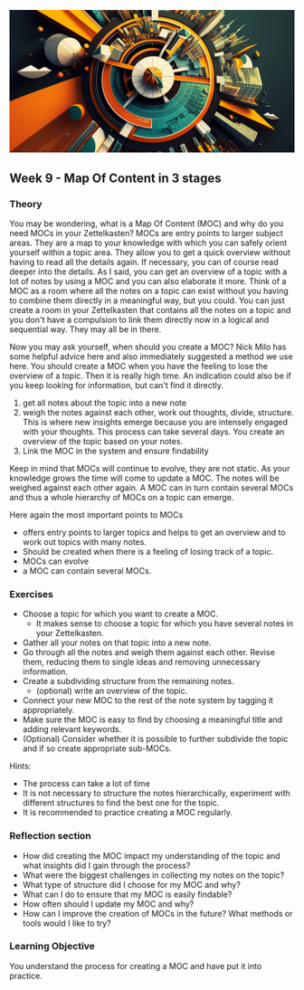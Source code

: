 ![Kompass](images/woche9.png)
## Week 9 - Map Of Content in 3 stages

### Theory
You may be wondering, what is a Map Of Content (MOC) and why do you need MOCs in your Zettelkasten? MOCs are entry points to larger subject areas. They are a map to your knowledge with which you can safely orient yourself within a topic area. They allow you to get a quick overview without having to read all the details again. If necessary, you can of course read deeper into the details. As I said, you can get an overview of a topic with a lot of notes by using a MOC and you can also elaborate it more. Think of a MOC as a room where all the notes on a topic can exist without you having to combine them directly in a meaningful way, but you could. You can just create a room in your Zettelkasten that contains all the notes on a topic and you don't have a compulsion to link them directly now in a logical and sequential way. They may all be in there.

Now you may ask yourself, when should you create a MOC? Nick Milo has some helpful advice here and also immediately suggested a method we use here. You should create a MOC when you have the feeling to lose the overview of a topic. Then it is really high time. An indication could also be if you keep looking for information, but can't find it directly.


1. get all notes about the topic into a new note
2. weigh the notes against each other, work out thoughts, divide, structure. This is where new insights emerge because you are intensely engaged with your thoughts. This process can take several days. You create an overview of the topic based on your notes.
3. Link the MOC in the system and ensure findability


Keep in mind that MOCs will continue to evolve, they are not static. As your knowledge grows the time will come to update a MOC. The notes will be weighed against each other again. A MOC can in turn contain several MOCs and thus a whole hierarchy of MOCs on a topic can emerge.

Here again the most important points to MOCs
- offers entry points to larger topics and helps to get an overview and to work out topics with many notes.
- Should be created when there is a feeling of losing track of a topic.
- MOCs can evolve
- a MOC can contain several MOCs.


### Exercises
- Choose a topic for which you want to create a MOC.
	- It makes sense to choose a topic for which you have several notes in your Zettelkasten.
- Gather all your notes on that topic into a new note.
- Go through all the notes and weigh them against each other. Revise them, reducing them to single ideas and removing unnecessary information.
- Create a subdividing structure from the remaining notes.
	- (optional) write an overview of the topic.
- Connect your new MOC to the rest of the note system by tagging it appropriately.
- Make sure the MOC is easy to find by choosing a meaningful title and adding relevant keywords.
- (Optional) Consider whether it is possible to further subdivide the topic and if so create appropriate sub-MOCs.

Hints:
- The process can take a lot of time
- It is not necessary to structure the notes hierarchically, experiment with different structures to find the best one for the topic.
- It is recommended to practice creating a MOC regularly.

### Reflection section
- How did creating the MOC impact my understanding of the topic and what insights did I gain through the process?
- What were the biggest challenges in collecting my notes on the topic?
- What type of structure did I choose for my MOC and why?
- What can I do to ensure that my MOC is easily findable?
- How often should I update my MOC and why?
- How can I improve the creation of MOCs in the future? What methods or tools would I like to try?

### Learning Objective
You understand the process for creating a MOC and have put it into practice.
<script src="https://giscus.app/client.js"
        data-repo="cogneon/lernos-zettelkasten"
        data-repo-id="R_kgDOI5YY1w"
        data-category="Announcements"
        data-category-id="DIC_kwDOI5YY184CUTx3"
        data-mapping="pathname"
        data-strict="0"
        data-reactions-enabled="1"
        data-emit-metadata="0"
        data-input-position="bottom"
        data-theme="light"
        data-lang="en"
        crossorigin="anonymous"
        async>
</script>
